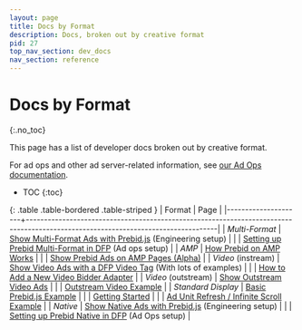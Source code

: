 ```yaml
---
layout: page
title: Docs by Format
description: Docs, broken out by creative format
pid: 27
top_nav_section: dev_docs
nav_section: reference
---
```


<div class="bs-docs-section" markdown="1">

# Docs by Format
{:.no_toc}

This page has a list of developer docs broken out by creative format.

For ad ops and other ad server-related information, see [our Ad Ops documentation]({{site.github.url}}/adops.html).

* TOC
{:toc}

{: .table .table-bordered .table-striped }
| Format              | Page                                                                                                                             |
|---------------------+----------------------------------------------------------------------------------------------------------------------------------|
| *Multi-Format*      | [Show Multi-Format Ads with Prebid.js]({{site.baseurl}}/dev-docs/show-multiformat-ads.html) (Engineering setup)                  |
|                     | [Setting up Prebid Multi-Format in DFP]({{site.baseurl}}/adops/setting-up-prebid-multiformat-in-dfp.html) (Ad ops setup)         |
| *AMP*               | [How Prebid on AMP Works]({{site.github.url}}/dev-docs/how-prebid-on-amp-works.html)                                             |
|                     | [Show Prebid Ads on AMP Pages (Alpha)]({{site.github.url}}/dev-docs/show-prebid-ads-on-amp-pages.html)                           |
| *Video* (instream)  | [Show Video Ads with a DFP Video Tag]({{site.github.url}}/dev-docs/show-video-with-a-dfp-video-tag.html) (With lots of examples) |
|                     | [How to Add a New Video Bidder Adapter]({{site.github.url}}/dev-docs/how-to-add-a-new-video-bidder-adaptor.html)                 |
| *Video* (outstream) | [Show Outstream Video Ads]({{site.github.url}}/dev-docs/show-outstream-video-ads.html)                                           |
|                     | [Outstream Video Example]({{site.github.url}}/dev-docs/examples/outstream-video-example.html)                                    |
| *Standard Display*  | [Basic Prebid.js Example]({{site.github.url}}/dev-docs/examples/basic-example.html)                                              |
|                     | [Getting Started]({{site.github.url}}/dev-docs/getting-started.html)                                                             |
|                     | [Ad Unit Refresh / Infinite Scroll Example]({{site.github.url}}/dev-docs/examples/adunit-refresh.html)                           |
| *Native*            | [Show Native Ads with Prebid.js]({{site.github.url}}/dev-docs/show-native-ads.html) (Engineering setup)                          |
|                     | [Setting up Prebid Native in DFP]({{site.github.url}}/adops/setting-up-prebid-native-in-dfp.html) (Ad Ops setup)                 |

</div>
